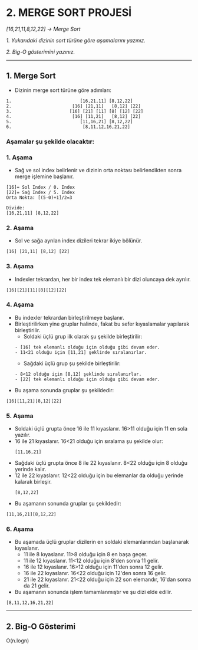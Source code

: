 # **2. MERGE SORT PROJESİ**

_[16,21,11,8,12,22] -> Merge Sort_

_1._ _Yukarıdaki dizinin sort türüne göre aşamalarını yazınız._

_2._ _Big-O gösterimini yazınız._

---

## 1. **Merge Sort**

- Dizinin merge sort türüne göre adımları:

```
1.                          [16,21,11] [8,12,22]
2.                       [16] [21,11]   [8,12] [22]
3.                      [16] [21] [11] [8] [12] [22]
4.                       [16] [11,21]   [8,12] [22]
5.                          [11,16,21] [8,12,22]
6.                           [8,11,12,16,21,22]
```

### **Aşamalar şu şekilde olacaktır:**

### **1. Aşama**

- Sağ ve sol index belirlenir ve dizinin orta noktası belirlendikten sonra merge işlemine başlanır.

```
[16]= Sol Index / 0. Index
[22]= Sağ Index / 5. Index
Orta Nokta: [(5-0)+1]/2=3

Divide:
[16,21,11] [8,12,22]
```

### **2. Aşama**

- Sol ve sağa ayrılan index dizileri tekrar ikiye bölünür.

```
[16] [21,11] [8,12] [22]
```

### **3. Aşama**

- Indexler tekrardan, her bir index tek elemanlı bir dizi oluncaya dek ayrılır.

```
[16][21][11][8][12][22]
```

### **4. Aşama**

- Bu indexler tekrardan birleştirilmeye başlanır.
- Birleştirilirken yine gruplar halinde, fakat bu sefer kıyaslamalar yapılarak birleştirilir.
  - Soldaki üçlü grup ilk olarak şu şekilde birleştirilir:
  ```
  - [16] tek elemanlı olduğu için olduğu gibi devam eder.
  - 11<21 olduğu için [11,21] şeklinde sıralanırlar.
  ```
  - Sağdaki üçlü grup şu şekilde birleştirilir:
  ```
  - 8<12 olduğu için [8,12] şeklinde sıralanırlar.
  - [22] tek elemanlı olduğu için olduğu gibi devam eder.
  ```
- Bu aşama sonunda gruplar şu şekildedir:

```
[16][11,21][8,12][22]
```

### **5. Aşama**

- Soldaki üçlü grupta önce 16 ile 11 kıyaslanır. 16>11 olduğu için 11 en sola yazılır.
- 16 ile 21 kıyaslanır. 16<21 olduğu için sıralama şu şekilde olur:
  ```
  [11,16,21]
  ```
- Sağdaki üçlü grupta önce 8 ile 22 kıyaslanır. 8<22 olduğu için 8 olduğu yerinde kalır.
- 12 ile 22 kıyaslanır. 12<22 olduğu için bu elemanlar da olduğu yerinde kalarak birleşir.
  ```
  [8,12,22]
  ```
- Bu aşamanın sonunda gruplar şu şekildedir:

```
[11,16,21][8,12,22]
```

### **6. Aşama**

- Bu aşamada üçlü gruplar dizilerin en soldaki elemanlarından başlanarak kıyaslanır.
  - 11 ile 8 kıyaslanır. 11>8 olduğu için 8 en başa geçer.
  - 11 ile 12 kıyaslanır. 11<12 olduğu için 8'den sonra 11 gelir.
  - 16 ile 12 kıyaslanır. 16>12 olduğu için 11'den sonra 12 gelir.
  - 16 ile 22 kıyaslanır. 16<22 olduğu için 12'den sonra 16 gelir.
  - 21 ile 22 kıyaslanır. 21<22 olduğu için 22 son elemandır, 16'dan sonra da 21 gelir.
- Bu aşamanın sonunda işlem tamamlanmıştır ve şu dizi elde edilir.

```
[8,11,12,16,21,22]
```

---

## 2. **Big-O Gösterimi**

O(n.logn)
